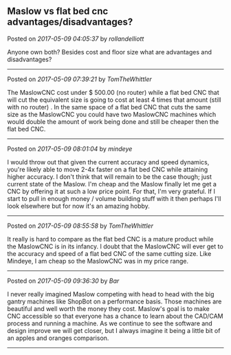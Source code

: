## Maslow vs flat bed cnc advantages/disadvantages?
Posted on *2017-05-09 04:05:37* by *rollandelliott*

Anyone own both? Besides cost and floor size what are advantages and disadvantages?

---

Posted on *2017-05-09 07:39:21* by *TomTheWhittler*

The MaslowCNC cost under $ 500.00 (no router) while a flat bed CNC that will cut the equivalent size is going to cost at least 4 times that amount (still with no router) . In the same space of a flat bed CNC that cuts the same size as the MaslowCNC you could have two MaslowCNC machines which would double the amount of work being done and still be cheaper then the flat bed CNC.

---

Posted on *2017-05-09 08:01:04* by *mindeye*

I would throw out that given the current accuracy and speed dynamics, you're likely able to move 2-4x faster on a flat bed CNC while attaining higher accuracy. I don't think that will remain to be the case though; just current state of the Maslow. I'm cheap and the Maslow finally let me get a CNC by offering it at such a low price point. For that, I'm very grateful. If I start to pull in enough money / volume building stuff with it then perhaps I'll look elsewhere but for now it's an amazing hobby.

---

Posted on *2017-05-09 08:55:58* by *TomTheWhittler*

It really is hard to compare as the flat bed CNC is a mature product while the MaslowCNC is in its infancy. I doubt that the MaslowCNC will ever get to the accuracy and speed of a flat bed CNC of the same cutting size. Like Mindeye, I am cheap so the MaslowCNC was in my price range.

---

Posted on *2017-05-09 09:36:30* by *Bar*

I never really imagined Maslow competing with head to head with the big gantry machines like ShopBot on a performance basis. Those machines are beautiful and well worth the money they cost. Maslow's goal is to make CNC accessible so that everyone has a chance to learn about the CAD/CAM process and running a machine. As we continue to see the software and design improve we will get closer, but I always imagine it being a little bit of an apples and oranges comparison.

---

